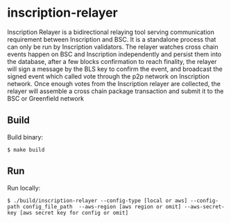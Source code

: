 # inscription-relayer

Inscription Relayer is a bidirectional relaying tool serving communication
requirement between Inscription and BSC. It is a standalone process that can only be run by Inscription validators. The relayer watches cross chain events happen on BSC and Inscription independently and persist them into the database, after a few blocks confirmation to reach finality, the relayer will sign a message by the BLS key to confirm the event, and broadcast the signed event which called vote through the p2p network on Inscription network. Once enough votes from the Inscription relayer are collected, the relayer will assemble a cross chain package transaction and submit it to the BSC or Greenfield network





## Build

Build binary:

```shell script
$ make build
```

## Run

Run locally:

```shell script
$ ./build/inscription-relayer --config-type [local or aws] --config-path config_file_path  --aws-region [aws region or omit] --aws-secret-key [aws secret key for config or omit]
```
